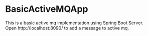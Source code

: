 # BasicActiveMQApp
This is a basic active mq implementation using Spring Boot Server.<br/>
Open http://localhost:8090/ to add a message to active mq.
